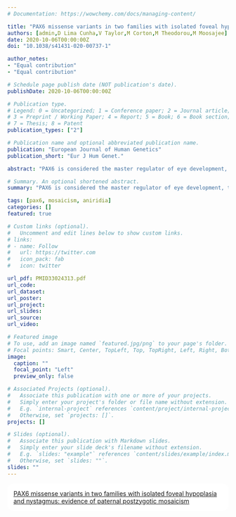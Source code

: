 ```yaml
---
# Documentation: https://wowchemy.com/docs/managing-content/

title: "PAX6 missense variants in two families with isolated foveal hypoplasia and nystagmus: evidence of paternal postzygotic mosaicism"
authors: [admin,D Lima Cunha,V Taylor,M Corton,M Theodorou,M Moosajee]
date: 2020-10-06T00:00:00Z
doi: "10.1038/s41431-020-00737-1"

author_notes:
- "Equal contribution"
- "Equal contribution"

# Schedule page publish date (NOT publication's date).
publishDate: 2020-10-06T00:00:00Z

# Publication type.
# Legend: 0 = Uncategorized; 1 = Conference paper; 2 = Journal article;
# 3 = Preprint / Working Paper; 4 = Report; 5 = Book; 6 = Book section;
# 7 = Thesis; 8 = Patent
publication_types: ["2"]

# Publication name and optional abbreviated publication name.
publication: "European Journal of Human Genetics"
publication_short: "Eur J Hum Genet."

abstract: "PAX6 is considered the master regulator of eye development, the majority of variants affecting this gene cause the pan-ocular developmental eye disorder aniridia. Although no genotype-phenotype correlations are clearly established, missense variants affecting the DNA-binding paired domain of PAX6 are usually associated with non-aniridia phenotypes like microphthalmia, coloboma or isolated foveal hypoplasia. In this study, we report two missense heterozygous variants in the paired domain of PAX6 resulting in isolated foveal hypoplasia with nystagmus in two independent families: c.112 C > G; p.(Arg38Gly) and c.214 G > C; p.(Gly72Arg) in exons 5 and 6, respectively. Furthermore, we provide evidence that paternal postzygotic mosaicism is the cause of inheritance, with clinically unaffected fathers and reduced affected allele fraction. This work contributes to increase the phenotypic spectrum caused by PAX6 variants, and to our knowledge, is the first report to describe the presence of postzygotic parental mosaicism causing isolated foveal hypoplasia with nystagmus. These results support the growing evidence that suggest an overestimation of sporadic cases with PAX6 variants, which has strong implications for both genetic counselling and family planning."

# Summary. An optional shortened abstract.
summary: "PAX6 is considered the master regulator of eye development, the majority of variants affecting this gene cause the pan-ocular developmental eye disorder aniridia. Although no genotype-phenotype correlations are clearly established, missense variants affecting the DNA-binding paired domain of PAX6 are usually associated with non-aniridia phenotypes like microphthalmia, coloboma or isolated foveal hypoplasia. In this study, we report ..."

tags: [pax6, mosaicism, aniridia]
categories: []
featured: true

# Custom links (optional).
#   Uncomment and edit lines below to show custom links.
# links:
# - name: Follow
#   url: https://twitter.com
#   icon_pack: fab
#   icon: twitter

url_pdf: PMID33024313.pdf
url_code:
url_dataset:
url_poster:
url_project:
url_slides:
url_source:
url_video:

# Featured image
# To use, add an image named `featured.jpg/png` to your page's folder. 
# Focal points: Smart, Center, TopLeft, Top, TopRight, Left, Right, BottomLeft, Bottom, BottomRight.
image:
  caption: ""
  focal_point: "Left"
  preview_only: false

# Associated Projects (optional).
#   Associate this publication with one or more of your projects.
#   Simply enter your project's folder or file name without extension.
#   E.g. `internal-project` references `content/project/internal-project/index.md`.
#   Otherwise, set `projects: []`.
projects: []

# Slides (optional).
#   Associate this publication with Markdown slides.
#   Simply enter your slide deck's filename without extension.
#   E.g. `slides: "example"` references `content/slides/example/index.md`.
#   Otherwise, set `slides: ""`.
slides: ""
---
```


<script type='text/javascript' src='https://d1bxh8uas1mnw7.cloudfront.net/assets/embed.js'></script>
<html>
  <style>
    section {
        background: white;
        color: black;
        border-radius: 1em;
        padding: 1em;
        left: 50% }
    #inner {
        display: inline-block;
        display: flex;
        align-items: center;
        justify-content: center }
  </style>
  <section>
    <div id="inner">
      <span style="float:left"; class="__dimensions_badge_embed__" data-doi="10.1038/s41431-020-00737-1" data-hide-zero-citations="true" data-legend="always">
      </span><script async src="https://badge.dimensions.ai/badge.js" charset="utf-8"></script>
      <div  style="float:right"; data-link-target="_blank" data-badge-details="right" data-badge-type="medium-donut"
      data-doi="10.1038/s41431-020-00737-1"   data-condensed="true" data-hide-no-mentions="true" class="altmetric-embed"></div>
    </div>
    <div id="inner">    
      <script type="text/javascript" src="//cdn.plu.mx/widget-details.js"></script>
        <a href="https://plu.mx/plum/a/?doi=10.1038%2Fs41431-020-00737-1" data-hide-print="true" class="plumx-details" data-site="plum" data-hide-when-empty="true" data-no-link="true">PAX6 missense variants in two families with isolated foveal hypoplasia and nystagmus: evidence of paternal postzygotic mosaicism</a>
    </div>
  </section>